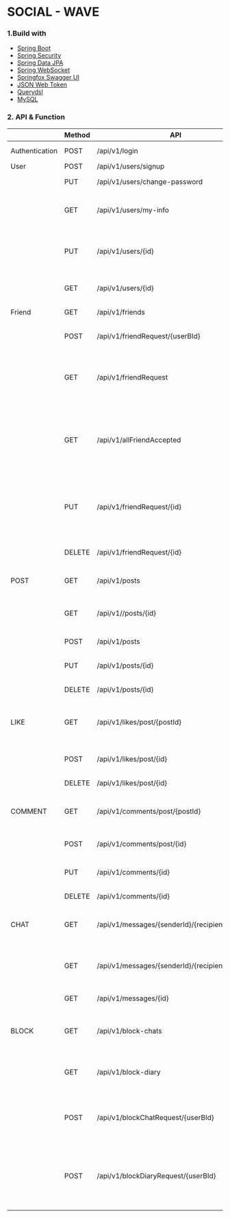 # SOCIAL - WAVE
### 1.Build with

* [Spring Boot](https://spring.io/projects/spring-boot)
* [Spring Security](https://spring.io/projects/spring-security)
* [Spring Data JPA](https://spring.io/projects/spring-data-jpa)
* [Spring WebSocket](https://spring.io/guides/gs/messaging-stomp-websocket/)
* [Springfox Swagger UI](http://springfox.github.io/springfox/docs/current/)
* [JSON Web Token](https://jwt.io/)
* [Querydsl](http://querydsl.com/)
* [MySQL](https://www.mysql.com/)

### 2. API & Function

|                | Method | API                                             | Function                                           |
|----------------|--------|-------------------------------------------------|----------------------------------------------------|
| Authentication | POST   | /api/v1/login                                   | Đăng nhập                                          |
| User           | POST   | /api/v1/users/signup                            | Đăng ký                                            |
|                | PUT    | /api/v1/users/change-password                   | Đổi mật khẩu                                       |
|                | GET    | /api/v1/users/my-info                           | Hiển thị thông tin người dùng                      |
|                | PUT    | /api/v1/users/{id}                              | Cập nhập thông tin người dùng                      |
|                | GET    | /api/v1/users/{id}                              | Hiển thị người dùng                                |
| Friend         | GET    | /api/v1/friends                                 | Hiển thị bạn bè                                    |
|                | POST   | /api/v1/friendRequest/{userBId}                 | Gửi yêu cầu kết bạn                                |
|                | GET    | /api/v1/friendRequest                           | Hiển thị danh sách đã gửi yêu cầu kết bạn          |
|                | GET    | /api/v1/allFriendAccepted                       | Hiển thị danh sách người dùng đã chấp nhận kết bạn |
|                | PUT    | /api/v1/friendRequest/{id}                      | Cập nhập người dùng sau khi đồng ý kết bạn         |
|                | DELETE | /api/v1/friendRequest/{id}                      | Hủy lời mời kết bạn                                |
| POST           | GET    | /api/v1/posts                                   | Danh sách bài viết                                 |
|                | GET    | /api/v1//posts/{id}                             | Hiển thị chi tiết một bài viết                     |
|                | POST   | /api/v1/posts                                   | Tạo bài viết mới                                   |
|                | PUT    | /api/v1/posts/{id}                              | Chỉnh sửa bài viết                                 |
|                | DELETE | /api/v1/posts/{id}                              | Xóa bài viết                                       |
| LIKE           | GET    | /api/v1/likes/post/{postId}                     | Hiển thị lượt thích của bài viết                   |
|                | POST   | /api/v1/likes/post/{id}                         | Thích một bài viết                                 |
|                | DELETE | /api/v1/likes/post/{id}                         | Bỏ thích bài viết                                  |
| COMMENT        | GET    | /api/v1/comments/post/{postId}                  | Hiển thị bình luận bài viết                        |
|                | POST   | /api/v1/comments/post/{id}                      | Bình luận bài viết                                 |
|                | PUT    | /api/v1/comments/{id}                           | Chỉnh sửa bình luận                                |
|                | DELETE | /api/v1/comments/{id}                           | Xóa bình luận                                      |
| CHAT           | GET    | /api/v1/messages/{senderId}/{recipientId}/count | Hiển thị số lượng tin nhắn mới                     |
|                | GET    | /api/v1/messages/{senderId}/{recipientId}       | Tìm tin nhắn trong cuộc trò chuyện                 |
|                | GET    | /api/v1/messages/{id}                           | Tìm tin nhắn                                       |
| BLOCK          | GET    | /api/v1/block-chats                             | Hiển thị danh sách bị chặn nhắn tin                |
|                | GET    | /api/v1/block-diary                             | Hiển thị danh sách bị chặn                         |
|                | POST   | /api/v1/blockChatRequest/{userBId}              | Thực hiện việc chặn người dùng nhắn tin            |
|                | POST   | /api/v1/blockDiaryRequest/{userBId}             | Thực hiện chặn hoàn toàn người dùng                |
|                |        |                                                 |                                                    |







